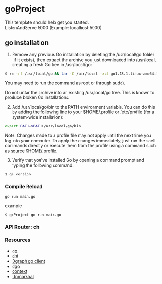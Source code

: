 # goProject

This template should help get you started.  
ListenAndServe 5000 (Example: localhost:5000)

## go installation
  1. Remove any previous Go installation by deleting the /usr/local/go folder (if it exists), then extract the archive you just downloaded into /usr/local, creating a fresh Go tree in /usr/local/go:

```sh
$ rm -rf /usr/local/go && tar -C /usr/local -xzf go1.18.1.linux-amd64.tar.gz
```
You may need to run the command as root or through sudo).

Do not untar the archive into an existing /usr/local/go tree. This is known to produce broken Go installations.

2. Add /usr/local/go/bin to the PATH environment variable.
You can do this by adding the following line to your $HOME/.profile or /etc/profile (for a system-wide installation):

```sh
export PATH=$PATH:/usr/local/go/bin
```
Note: Changes made to a profile file may not apply until the next time you log into your computer. To apply the changes immediately, just run the shell commands directly or execute them from the profile using a command such as source $HOME/.profile.

3. Verify that you've installed Go by opening a command prompt and typing the following command:

```sh
$ go version
```

### Compile Reload
```sh
go run main.go
```
example
```sh
$ goProject go run main.go
```
### API Router: chi  


### Resources
- [go](https://www.youtube.com/watch?v=lodF5BaZdDY&list=PLhdY0D_lA34W1wS2nJmQr-sssMDuQf-r8)
- [chi](https://github.com/go-chi/chi)
- [Dgraph go client](https://dgraph.io/docs/clients/go/)
- [dgo](https://pkg.go.dev/github.com/dgraph-io/dgo)
- [context](https://www.youtube.com/watch?v=yFN-IZQfdpY) 
- [Unmarshal](pkg.go.dev/encoding/json#example-Unmarshal)
